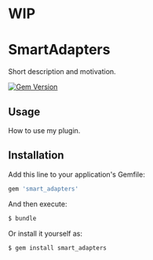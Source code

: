 # WIP

# SmartAdapters
Short description and motivation.

[![Gem Version](https://badge.fury.io/rb/smart_adapters.svg)](https://badge.fury.io/rb/smart_adapters)

## Usage
How to use my plugin.

## Installation
Add this line to your application's Gemfile:

```ruby
gem 'smart_adapters'
```

And then execute:
```bash
$ bundle
```

Or install it yourself as:
```bash
$ gem install smart_adapters
```
